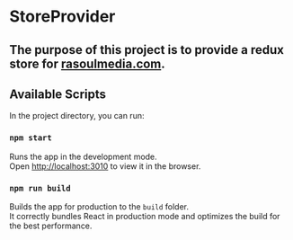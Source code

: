 # StoreProvider

## The purpose of this project is to provide a redux store for  [rasoulmedia.com](https://www.rasoulmedia.com).

## Available Scripts

In the project directory, you can run:

### `npm start`

Runs the app in the development mode.\
Open [http://localhost:3010](http://localhost:3010) to view it in the browser.


### `npm run build`

Builds the app for production to the `build` folder.\
It correctly bundles React in production mode and optimizes the build for the best performance.

